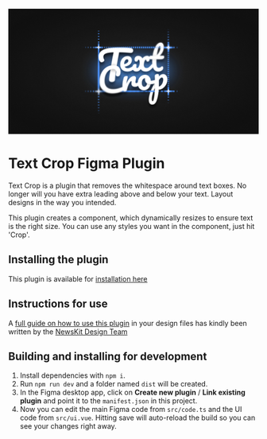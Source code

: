 ![Logo Cover for Text Crop Plugin](https://github.com/LukeFinch/Figma-Text-Crop/raw/main/Cover.png)

# Text Crop Figma Plugin

Text Crop is a plugin that removes the whitespace around text boxes. No longer will you have extra leading above and below your text. Layout designs in the way you intended.

This plugin creates a component, which dynamically resizes to ensure text is the right size. You can use any styles you want in the component, just hit 'Crop'.


## Installing the plugin
This plugin is available for [installation here](https://www.figma.com/community/plugin/951930713294228024/Text-Crop)

## Instructions for use
A [full guide on how to use this plugin](https://www.figma.com/community/file/1106697675173909838) in your design files has kindly been written by the [NewsKit Design Team](https://newskit.co.uk)

## Building and installing for development

1. Install dependencies with `npm i`.
2. Run `npm run dev` and a folder named `dist` will be created.
3. In the Figma desktop app, click on **Create new plugin** / **Link existing plugin** and point it to the `manifest.json` in this project.
4. Now you can edit the main Figma code from `src/code.ts` and the UI code from `src/ui.vue`. Hitting save will auto-reload the build so you can see your changes right away.
